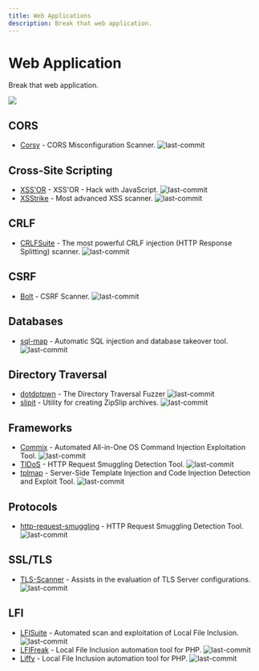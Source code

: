```yaml
---
title: Web Applications
description: Break that web application.
---
```


# Web Application

Break that web application.

![](https://img.shields.io/badge/Tools%20%26%20Resources%20Available-16-757575?style=for-the-badge)

## CORS

* [Corsy](https://github.com/s0md3v/Corsy) - CORS Misconfiguration Scanner. ![last-commit](https://img.shields.io/github/last-commit/s0md3v/Corsy?style=flat)


## Cross-Site Scripting

* [XSS'OR](https://github.com/evilcos/xssor2) - XSS'OR - Hack with JavaScript. ![last-commit](https://img.shields.io/github/last-commit/evilcos/xssor2?style=flat)
* [XSStrike](https://github.com/s0md3v/XSStrike) - Most advanced XSS scanner. ![last-commit](https://img.shields.io/github/last-commit/evilcos/xssor2?style=flat)


## CRLF

* [CRLFSuite](https://github.com/Nefcore/CRLFsuite) - The most powerful CRLF injection (HTTP Response Splitting) scanner. ![last-commit](https://img.shields.io/github/last-commit/Nefcore/CRLFsuite?style=flat)


## CSRF

* [Bolt](https://github.com/s0md3v/Bolt) - CSRF Scanner. ![last-commit](https://img.shields.io/github/last-commit/s0md3v/Bolt?style=flat)


## Databases

* [sql-map](https://github.com/sqlmapproject/sqlmap) - Automatic SQL injection and database takeover tool. ![last-commit](https://img.shields.io/github/last-commit/sqlmapproject/sqlmap?style=flat)


## Directory Traversal

* [dotdotpwn](https://github.com/wireghoul/dotdotpwn) - The Directory Traversal Fuzzer ![last-commit](https://img.shields.io/github/last-commit/wireghoul/dotdotpwn?style=flat)
* [slipit](https://github.com/usdAG/slipit) - Utility for creating ZipSlip archives. ![last-commit](https://img.shields.io/github/last-commit/usdAG/slipit?style=flat)


## Frameworks

* [Commix](https://github.com/commixproject/commix) - Automated All-in-One OS Command Injection Exploitation Tool. ![last-commit](https://img.shields.io/github/last-commit/commixproject/commix?style=flat)
* [TIDoS](https://github.com/0xInfection/TIDoS-Framework) - HTTP Request Smuggling Detection Tool. ![last-commit](https://img.shields.io/github/last-commit/0xInfection/TIDoS-Framework?style=flat)
* [tplmap](https://github.com/epinna/tplmap) - Server-Side Template Injection and Code Injection Detection and Exploit Tool. ![last-commit](https://img.shields.io/github/last-commit/epinna/tplmap?style=flat)


## Protocols

* [http-request-smuggling](https://github.com/anshumanpattnaik/http-request-smuggling) - HTTP Request Smuggling Detection Tool. ![last-commit](https://img.shields.io/github/last-commit/anshumanpattnaik/http-request-smuggling?style=flat)


## SSL/TLS

* [TLS-Scanner](https://github.com/tls-attacker/TLS-Scanner) - Assists in the evaluation of TLS Server configurations. ![last-commit](https://img.shields.io/github/last-commit/tls-attacker/TLS-Scanner?style=flat)


## LFI

* [LFISuite](https://github.com/D35m0nd142/LFISuite) - Automated scan and exploitation of Local File Inclusion. ![last-commit](https://img.shields.io/github/last-commit/D35m0nd142/LFISuite?style=flat)
* [LFIFreak](https://github.com/OsandaMalith/LFiFreak) - Local File Inclusion automation tool for PHP. ![last-commit](https://img.shields.io/github/last-commit/OsandaMalith/LFiFreak?style=flat)
* [Liffy](https://github.com/mzfr/liffy) - Local File Inclusion automation tool for PHP. ![last-commit](https://img.shields.io/github/last-commit/mzfr/liffy?style=flat)